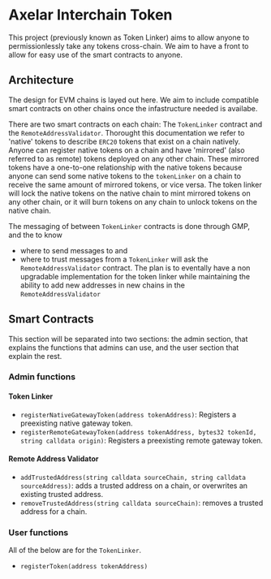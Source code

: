 # Axelar Interchain Token

This project (previously known as Token Linker) aims to allow anyone to permissionlessly take any tokens cross-chain. We aim to have a front to allow for easy use of the smart contracts to anyone.

## Architecture

The design for EVM chains is layed out here. We aim to include compatible smart contracts on other chains once the infastructure needed is availabe.

There are two smart contracts on each chain: The `TokenLinker` contract and the `RemoteAddressValidator`. Thorought this documentation we refer to 'native' tokens to describe `ERC20` tokens that exist on a chain natively. Anyone can register native tokens on a chain and have 'mirrored' (also referred to as remote) tokens deployed on any other chain. These mirrored tokens have a one-to-one relationship with the native tokens because anyone can send some native tokens to the `tokenLinker` on a chain to receive the same amount of mirrored tokens, or vice versa. The token linker will lock the native tokens on the native chain to mint mirrored tokens on any other chain, or it will burn tokens on any chain to unlock tokens on the native chain.

The messaging of between `TokenLinker` contracts is done through GMP, and the to know
- where to send messages to and
- where to trust messages from
a `TokenLinker` will ask the `RemoteAddressValidator` contract. The plan is to eventally have a non upgradable implementation for the token linker while maintaining the ability to add new addresses in new chains in the `RemoteAddressValidator`

## Smart Contracts

This section will be separated into two sections: the admin section, that explains the functions that admins can use, and the user section that explain the rest.

### Admin functions

#### Token Linker

- `registerNativeGatewayToken(address tokenAddress)`: Registers a preexisting native gateway token.
- `registerRemoteGatewayToken(address tokenAddress, bytes32 tokenId, string calldata origin)`: Registers a preexisting remote gateway token.

#### Remote Address Validator

- `addTrustedAddress(string calldata sourceChain, string calldata sourceAddress)`: adds a trusted address on a chain, or overwrites an existing trusted address.
- `removeTrustedAddress(string calldata sourceChain)`: removes a trusted address for a chain.

### User functions

All of the below are for the `TokenLinker`.

- `registerToken(address tokenAddress)`